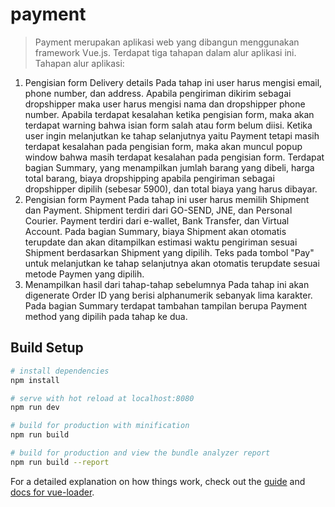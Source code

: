 # payment

> Payment merupakan aplikasi web yang dibangun menggunakan framework Vue.js. Terdapat tiga tahapan dalam alur aplikasi ini.
Tahapan alur aplikasi:
1. Pengisian form Delivery details
	Pada tahap ini user harus mengisi email, phone number, dan address. Apabila pengiriman dikirim sebagai dropshipper maka user harus mengisi nama dan dropshipper phone number. Apabila terdapat kesalahan ketika pengisian form, maka akan terdapat warning bahwa isian form salah atau form belum diisi. Ketika user ingin melanjutkan ke tahap selanjutnya yaitu Payment tetapi masih terdapat kesalahan pada pengisian form, maka akan muncul popup window bahwa masih terdapat kesalahan pada pengisian form.
	Terdapat bagian Summary, yang menampilkan jumlah barang yang dibeli, harga total barang, biaya dropshipping apabila pengiriman sebagai dropshipper dipilih (sebesar 5900), dan total biaya yang harus dibayar.
2. Pengisian form Payment
	Pada tahap ini user harus memilih Shipment dan Payment. Shipment terdiri dari GO-SEND, JNE, dan Personal Courier. Payment terdiri dari e-wallet, Bank Transfer, dan Virtual Account. Pada bagian Summary, biaya Shipment akan otomatis terupdate dan akan ditampilkan estimasi waktu pengiriman sesuai Shipment berdasarkan Shipment yang dipilih. Teks pada tombol "Pay" untuk melanjutkan ke tahap selanjutnya akan otomatis terupdate sesuai metode Paymen yang dipilih.
3. Menampilkan hasil dari tahap-tahap sebelumnya
	Pada tahap ini akan digenerate Order ID yang berisi alphanumerik sebanyak lima karakter. Pada bagian Summary terdapat tambahan tampilan berupa Payment method yang dipilih pada tahap ke dua.

## Build Setup

``` bash
# install dependencies
npm install

# serve with hot reload at localhost:8080
npm run dev

# build for production with minification
npm run build

# build for production and view the bundle analyzer report
npm run build --report
```

For a detailed explanation on how things work, check out the [guide](http://vuejs-templates.github.io/webpack/) and [docs for vue-loader](http://vuejs.github.io/vue-loader).
